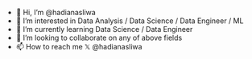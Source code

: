 - 👋 Hi, I’m @hadianasliwa
- 👀 I’m interested in Data Analysis / Data Science / Data Engineer / ML 
- 🌱 I’m currently learning Data Science / Data Engineer
- 💞️ I’m looking to collaborate on any of above fields
- 📫 How to reach me  𝕏  @hadianasliwa 

<!---
hadianasliwa/hadianasliwa is a ✨ special ✨ repository because its `README.md` (this file) appears on your GitHub profile.
You can click the Preview link to take a look at your changes.
--->
